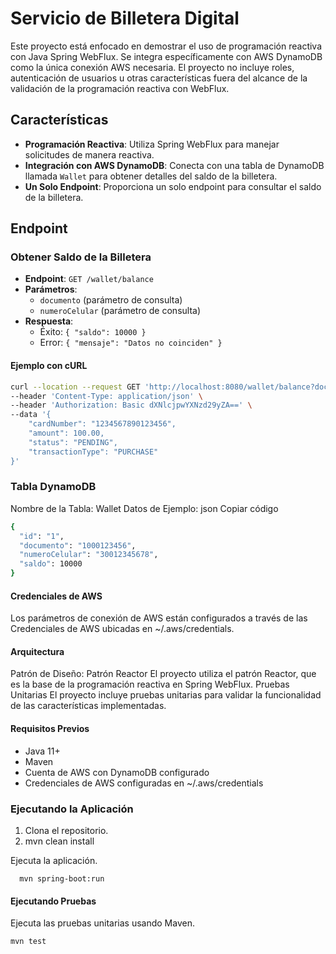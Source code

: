 # Servicio de Billetera Digital

Este proyecto está enfocado en demostrar el uso de programación reactiva con Java Spring WebFlux. Se integra específicamente con AWS DynamoDB como la única conexión AWS necesaria. El proyecto no incluye roles, autenticación de usuarios u otras características fuera del alcance de la validación de la programación reactiva con WebFlux.

## Características

- **Programación Reactiva**: Utiliza Spring WebFlux para manejar solicitudes de manera reactiva.
- **Integración con AWS DynamoDB**: Conecta con una tabla de DynamoDB llamada `Wallet` para obtener detalles del saldo de la billetera.
- **Un Solo Endpoint**: Proporciona un solo endpoint para consultar el saldo de la billetera.

## Endpoint

### Obtener Saldo de la Billetera

- **Endpoint**: `GET /wallet/balance`
- **Parámetros**:
  - `documento` (parámetro de consulta)
  - `numeroCelular` (parámetro de consulta)
- **Respuesta**:
  - Éxito: `{ "saldo": 10000 }`
  - Error: `{ "mensaje": "Datos no coinciden" }`

#### Ejemplo con cURL

```sh
curl --location --request GET 'http://localhost:8080/wallet/balance?documento=1000123456&numeroCelular=30012345678' \
--header 'Content-Type: application/json' \
--header 'Authorization: Basic dXNlcjpwYXNzd29yZA==' \
--data '{
    "cardNumber": "1234567890123456",
    "amount": 100.00,
    "status": "PENDING",
    "transactionType": "PURCHASE"
}'
```

### Tabla DynamoDB
Nombre de la Tabla: Wallet
Datos de Ejemplo:
json
Copiar código

```sh
{
  "id": "1",
  "documento": "1000123456",
  "numeroCelular": "30012345678",
  "saldo": 10000
}
```

#### Credenciales de AWS
Los parámetros de conexión de AWS están configurados a través de las Credenciales de AWS ubicadas en ~/.aws/credentials.

#### Arquitectura
Patrón de Diseño: Patrón Reactor
El proyecto utiliza el patrón Reactor, que es la base de la programación reactiva en Spring WebFlux.
Pruebas Unitarias
El proyecto incluye pruebas unitarias para validar la funcionalidad de las características implementadas.


#### Requisitos Previos
- Java 11+
- Maven
- Cuenta de AWS con DynamoDB configurado
- Credenciales de AWS configuradas en ~/.aws/credentials

### Ejecutando la Aplicación
1. Clona el repositorio.
2. mvn clean install

  Ejecuta la aplicación.
```
  mvn spring-boot:run
```
#### Ejecutando Pruebas
Ejecuta las pruebas unitarias usando Maven.
```
mvn test
```



